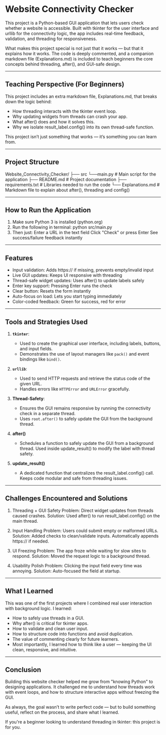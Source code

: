 # Website Connectivity Checker

This project is a Python-based GUI application that lets users check whether a website is accessible. Built with tkinter for the user interface and urllib for the connectivity logic, the app includes real-time feedback, validation, and threading for responsiveness.

What makes this project special is not just that it works — but that it explains how it works. The code is deeply commented, and a companion markdown file (Explanations.md) is included to teach beginners the core concepts behind threading, after(), and GUI-safe design.

---

## Teaching Perspective (For Beginners)

This project includes an extra markdown file, Explanations.md, that breaks down the logic behind:
   - How threading interacts with the tkinter event loop.
   - Why updating widgets from threads can crash your app.
   - What after() does and how it solves this.
   - Why we isolate result_label.config() into its own thread-safe function.

This project isn’t just something that works — it’s something you can learn from.

---

## Project Structure
Website_Connectivity_Checker/ 
├── src
    └──main.py    # Main script for the application 
├── README.md     # Project documentation
├── requirements.txt    # Libraries needed to run the code
└── Explanations.md     # Markdown file to explain about after(), threading and config()

---

## How to Run the Application

1. Make sure Python 3 is installed (python.org)
2. Run the following in terminal:
   python src/main.py
3. Then just:
   Enter a URL in the text field
   Click "Check" or press Enter
   See success/failure feedback instantly

---

## Features

- Input validation: Adds https:// if missing, prevents empty/invalid input
- Live GUI updates: Keeps UI responsive with threading
- Thread-safe widget updates: Uses after() to update labels safely
- Enter key support: Pressing Enter runs the check
- Clear button: Resets the form instantly
- Auto-focus on load: Lets you start typing immediately
- Color-coded feedback: Green for success, red for error

---

## Tools and Strategies Used

1. **`tkinter`**:
   - Used to create the graphical user interface, including labels, buttons, and input fields.
   - Demonstrates the use of layout managers like `pack()` and event bindings like `bind()`.

2. **`urllib`**:
   - Used to send HTTP requests and retrieve the status code of the given URL.
   - Handles errors like `HTTPError` and `URLError` gracefully.

3. **Thread-Safety**:
   - Ensures the GUI remains responsive by running the connectivity check in a separate thread.
   - Uses `root.after()` to safely update the GUI from the background thread.

4. **after()**
   - Schedules a function to safely update the GUI from a background thread. Used inside update_result() to modify the label with thread safety.

5. **update_result()**
   - A dedicated function that centralizes the result_label.config() call. Keeps code modular and safe from threading issues.

---

## Challenges Encountered and Solutions

1. Threading + GUI Safety
Problem: Direct widget updates from threads caused crashes.
Solution: Used after() to run result_label.config() on the main thread.

2. Input Handling
Problem: Users could submit empty or malformed URLs.
Solution: Added checks to clean/validate inputs. Automatically appends https:// if needed.

3. UI Freezing
Problem: The app froze while waiting for slow sites to respond.
Solution: Moved the request logic to a background thread.

4. Usability Polish
Problem: Clicking the input field every time was annoying.
Solution: Auto-focused the field at startup.

---

## What I Learned

This was one of the first projects where I combined real user interaction with background logic. I learned:
   - How to safely use threads in a GUI.
   - Why after() is critical for tkinter apps.
   - How to validate and clean user input.
   - How to structure code into functions and avoid duplication.
   - The value of commenting clearly for future learners.
   - Most importantly, I learned how to think like a user — keeping the UI clean, responsive, and intuitive.

---

## Conclusion

Building this website checker helped me grow from "knowing Python" to designing applications. It challenged me to understand how threads work with event loops, and how to structure interactive apps without freezing the GUI.

As always, the goal wasn’t to write perfect code — but to build something useful, reflect on the process, and share what I learned.

If you're a beginner looking to understand threading in tkinter: this project is for you.

